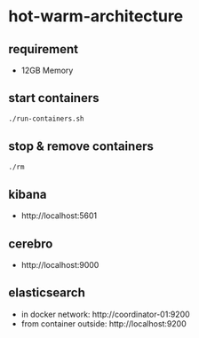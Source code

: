 # hot-warm-architecture

## requirement

- 12GB Memory 

## start containers
``` bash
./run-containers.sh
```

## stop & remove containers
``` bash
./rm
```

## kibana
- http://localhost:5601

## cerebro
- http://localhost:9000

## elasticsearch
- in docker network: http://coordinator-01:9200
- from container outside: http://localhost:9200

